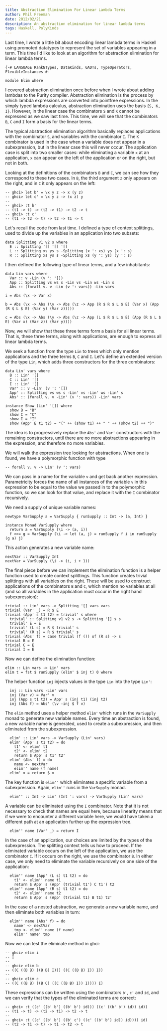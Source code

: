 ```yaml
---
title: Abstraction Elimination For Linear Lambda Terms
author: Phil Freeman
date: 2012/02/21
description: An abstraction elimination for linear lambda terms
tags: Haskell, PolyKinds
---
```


Last time, I wrote a little bit about encoding linear lambda terms in Haskell using promoted datatypes to represent the set of variables appearing in a term. This time I\'d like to look at an algorithm for abstraction elimination for linear lambda terms.

~~~{.haskell}
{-# LANGUAGE RankNTypes, DataKinds, GADTs, TypeOperators, FlexibleInstances #-

module Elim where
~~~

I covered abstraction elimination once before when I wrote about adding lambdas to the Purity compiler. Abstraction elimination is the process by which lambda expressions are converted into pointfree expressions. In the simply typed lambda calculus, abstraction elimination uses the basis `{S, K, I}`. However, in the linear case the combinators `S` and `K` cannot be expressed as we saw last time. This time, we will see that the combinators `B`, `C` and `I` form a basis for the linear terms.

The typical abstraction elimination algorithm basically replaces applications with the combinator `S`, and variables with the combinator `I`. The `K` combinator is used in the case when a variable does not appear in a subexpression, but in the linear case this will never occur. The application case is split into two smaller cases: while eliminating a variable `x` at an application, `x` can appear on the left of the application or on the right, but not in both.

Looking at the definitions of the combinators `B` and `C`, we can see how they correspond to these two cases. In `B`, the third argument `z` only appears on the right, and in `C` it only appears on the left:

~~~
-- ghci> let b' = \x y z -> x (y z)
-- ghci> let c' = \x y z -> (x z) y
-- 
-- ghci> :t b'
-- (t1 -> t) -> (t2 -> t1) -> t2 -> t
-- ghci> :t c'
-- (t1 -> t2 -> t) -> t2 -> t1 -> t
~~~

Let's recall the code from last time. I defined a type of context splittings, used to divide up the variables in an application into two subsets:

~~~{.haskell}
data Splitting v1 v2 s where
  E :: Splitting '[] '[] '[]
  L :: Splitting xs ys s -Splitting (x ': xs) ys (x ': s)
  R :: Splitting xs ys s -Splitting xs (y ': ys) (y ': s)
~~~

I then defined the following type of linear terms, and a few inhabitants:

~~~{.haskell}
data Lin vars where
  Var :: v -Lin (v ': '[])
  App :: Splitting vs ws s -Lin vs -Lin ws -Lin s
  Abs :: (forall v. v -Lin (v ': vars)) -Lin vars

i = Abs (\x -> Var x)

b = Abs (\x -> Abs (\y -> Abs (\z -> App (R $ R $ L $ E) (Var x) (App (R $ L $ E) (Var y) (Var z)))))

c = Abs (\x -> Abs (\y -> Abs (\z -> App (L $ R $ L $ E) (App (R $ L $ E) (Var x) (Var z)) (Var y))))
~~~

Now, we will show that these three terms form a basis for all linear terms. That is, these three terms, along with applications, are enough to express all linear lambda terms.

We seek a function from the type `Lin` to trees which only mention applications and the three terms `B`, `C` and `I`. Let's define an extended version of the type `Lin`, which adds three constructors for the three combinators:

~~~{.haskell}
data Lin' vars where
  B :: Lin' '[]
  C :: Lin' '[]
  I :: Lin' '[]
  Var' :: v -Lin' (v ': '[])
  App' :: Splitting vs ws s -Lin' vs -Lin' ws -Lin' s
  Abs' :: (forall v. v -Lin' (v ': vars)) -Lin' vars

instance Show (Lin' '[]) where
  show B = "B"
  show C = "C"
  show I = "I"
  show (App' E t1 t2) = "(" ++ (show t1) ++ " " ++ (show t2) ++ ")"
~~~

The idea is to progressively replace the `Abs'` and `Var'` constructors with the remaining constructors, until there are no more abstractions appearing in the expression, and therefore no more variables.

We will walk the expression tree looking for abstractions. When one is found, we have a polymorphic function with type

~~~
-- forall v. v -> Lin' (v ': vars)
~~~

We can pass in a name for the variable `v` and get back another expression. Parametricity forces the name of all instances of the variable `v` in this expression to be equal to the value we passed in to the polymorphic function, so we can look for that value, and replace it with the `I` combinator recursively.

We need a supply of unique variable names:

~~~{.haskell}
newtype VarSupply a = VarSupply { runSupply :: Int -> (a, Int) }

instance Monad VarSupply where
  return a = VarSupply (\i -> (a, i))
  f >>= g = VarSupply (\i -> let (a, j) = runSupply f i in runSupply (g a) j)
~~~

This action generates a new variable name:

~~~{.haskell}
nextVar :: VarSupply Int
nextVar = VarSupply (\i -> (i, i + 1))
~~~

The final piece before we can implement the elimination function is a helper function used to create context splittings. This function creates trivial splittings with all variables on the right. These will be used to construct applications of the combinators `B` and `C`, which mention no variables at all (and so all variables in the application must occur in the right hand subexpression):

~~~{.haskell}
trivial :: Lin' vars -> Splitting '[] vars vars
trivial (Var' _) = R $ E
trivial (App' s t1 t2) = trivial' s where
  trivial' :: Splitting v1 v2 s -> Splitting '[] s s
  trivial' E = E
  trivial' (L s) = R $ trivial' s
  trivial' (R s) = R $ trivial' s
trivial (Abs' f) = case trivial (f ()) of (R s) -> s
trivial B = E
trivial C = E
trivial I = E
~~~

Now we can define the elimination function:

~~~{.haskell}
elim :: Lin vars -> Lin' vars
elim t = fst $ runSupply (elim' $ inj t) 0 where
~~~

The helper function `inj` injects values in the type `Lin` into the type `Lin'`:

~~~{.haskell}
  inj :: Lin vars -Lin' vars
  inj (Var v) = Var' v
  inj (App s t1 t2) = App' s (inj t1) (inj t2)
  inj (Abs f) = Abs' (\v -inj $ f v)
~~~

The `elim` method uses a helper method `elim'` which runs in the `VarSupply` monad to generate new variable names. Every time an abstraction is found, a new variable name is generated, used to create a subexpression, and then eliminated from the subexpression.

~~~{.haskell}
  elim' :: Lin' vars -> VarSupply (Lin' vars)
  elim' (App' s t1 t2) = do
    t1' <- elim' t1
    t2' <- elim' t2
    return $ App' s t1' t2'
  elim' (Abs' f) = do
    name <- nextVar
    elim'' name (f name)
  elim' x = return $ x
~~~

The key function is `elim''` which eliminates a specific variable from a subexpression. Again, `elim''` runs in the `VarSupply` monad.

~~~{.haskell}
  elim'' :: Int -> Lin' (Int ': vars) -> VarSupply (Lin' vars)
~~~

A variable can be eliminated using the `I` combinator. Note that it is not necessary to check that names are equal here, because linearity means that if we were to encounter a different variable here, we would have taken a different path at an application further up the expression tree.

~~~{.haskell}
  elim'' name (Var' _) = return I
~~~

In the case of an application, our choices are limited by the types of the subexpression. The splitting context tells us how to proceed. If the eliminated variable occurs on the left of the application, we use the combinator `C`. If it occurs on the right, we use the combinator `B`. In either case, we only need to eliminate the variable recursively on one side of the application:

~~~{.haskell}
  elim'' name (App' (L s) t1 t2) = do
    t1' <- elim'' name t1
    return $ App' s (App' (trivial t1') C t1') t2
  elim'' name (App' (R s) t1 t2) = do
    t2' <- elim'' name t2
    return $ App' s (App' (trivial t1) B t1) t2'
~~~

In the case of a nested abstraction, we generate a new variable name, and then eliminate both variables in turn:

~~~{.haskell}
  elim'' name (Abs' f) = do
    name' <- nextVar
    tmp <- elim'' name (f name)
    elim'' name' tmp
~~~

Now we can test the eliminate method in ghci:

~~~
-- ghci> elim i
-- I
--
-- ghci> elim b
-- ((C ((B B) ((B B) I))) ((C ((B B) I)) I))
--
-- ghci> elim c
-- ((C ((B B) ((B C) ((C ((B B) I)) I)))) I)
~~~

These expressions can be written using the combinators `b'`, `c'` and `id`, and we can verify that the types of the eliminated terms are correct:

~~~
-- ghci> :t ((c' ((b' b') ((b' b') id))) ((c' ((b' b') id)) id))
-- (t1 -> t) -> (t2 -> t1) -> t2 -> t
-- 
-- ghci> :t ((c' ((b' b') ((b' c') ((c' ((b' b') id)) id)))) id)
-- (t2 -> t1 -> t) -> t1 -> t2 -> t
~~~

